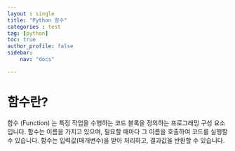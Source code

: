 ```yaml
---
layout : single
title: "Python 함수"
categories : test
tag: [python]
toc: true
author_profile: false
sidebar:
    nav: "docs"

---
```




# 함수란?



함수 (Function) 는 특정 작업을 수행하는 코드 블록을 정의하는 프로그래밍 구성 요소입니다. 함수는 이름을 가지고 있으며, 필요할 때마다 그 이름을 호출하여 코드를 실행할 수 있습니다. 함수는 입력값(매개변수)을 받아 처리하고, 결과값을 반환할 수 있습니다.


